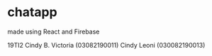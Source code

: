 # chatapp

made using React and Firebase

19TI2
Cindy B. Victoria (03082190011)
Cindy Leoni (030082190013)
